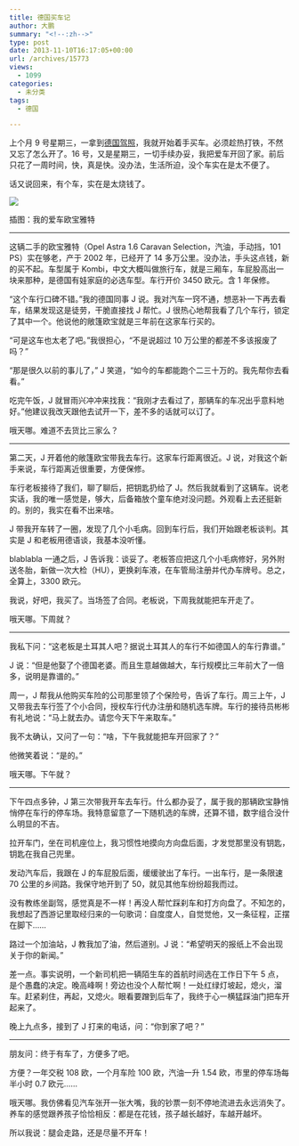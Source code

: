 ```yaml
---
title: 德国买车记
author: 大鹏
summary: "<!--:zh-->"
type: post
date: 2013-11-10T16:17:05+00:00
url: /archives/15773
views:
  - 1099
categories:
  - 未分类
tags:
  - 德国

---
```

<!--:zh-->

上个月 9 号星期三，一拿到[德国驾照][1]，我就开始着手买车。必须趁热打铁，不然又忘了怎么开了。16 号，又是星期三，一切手续办妥，我把爱车开回了家。前后只花了一周时间，快，真是快。没办法，生活所迫，没个车实在是太不便了。

话又说回来，有个车，实在是太烧钱了。

![][2]

插图：我的爱车欧宝雅特

<!--:-->

<!--more-->

<!--:zh-->

* * *

这辆二手的欧宝雅特（Opel Astra 1.6 Caravan Selection，汽油，手动挡，101 PS）实在够老，产于 2002 年，已经开了 14 多万公里。没办法，手头这点钱，新的买不起。车型属于 Kombi，中文大概叫做旅行车，就是三厢车，车屁股高出一块来那种，是德国有娃家庭的必选车型。车行开价 3450 欧元。含 1 年保修。

“这个车行口碑不错。”我的德国同事 J 说。我对汽车一窍不通，想恶补一下再去看车，结果发现这是徒劳，干脆直接找 J 帮忙。J 很热心地帮我看了几个车行，锁定了其中一个。他说他的敞篷欧宝就是三年前在这家车行买的。

“可是这车也太老了吧。”我很担心，“不是说超过 10 万公里的都差不多该报废了吗？”

“那是很久以前的事儿了，” J 笑道，“如今的车都能跑个二三十万的。我先帮你去看看。”

吃完午饭，J 就冒雨兴冲冲来找我：“我刚才去看过了，那辆车的车况出乎意料地好。”他建议我改天跟他去试开一下，差不多的话就可以订了。

哦天哪。难道不去货比三家么？

* * *

第二天，J 开着他的敞篷欧宝带我去车行。这家车行距离很近。J 说，对我这个新手来说，车行距离近很重要，方便保修。

车行老板接待了我们，聊了聊后，把钥匙扔给了 J。然后我就看到了这辆车。说老实话，我的唯一感觉是，够大，后备箱放个童车绝对没问题。外观看上去还挺新的。别的，我实在看不出来啥。

J 带我开车转了一圈，发现了几个小毛病。回到车行后，我们开始跟老板谈判。其实是 J 和老板用德语谈，我基本没听懂。

blablabla 一通之后，J 告诉我：谈妥了。老板答应把这几个小毛病修好，另外附送冬胎，新做一次大检（HU），更换刹车液，在车管局注册并代办车牌号。总之，全算上，3300 欧元。

我说，好吧，我买了。当场签了合同。老板说，下周我就能把车开走了。

哦天哪。下周就？

* * *

我私下问：“这老板是土耳其人吧？据说土耳其人的车行不如德国人的车行靠谱。”

J 说：“但是他娶了个德国老婆。而且生意越做越大，车行规模比三年前大了一倍多，说明是靠谱的。”

周一，J 帮我从他购买车险的公司那里领了个保险号，告诉了车行。周三上午，J 又带我去车行签了个小合同，授权车行代办注册和随机选车牌。车行的接待员彬彬有礼地说：“马上就去办。请您今天下午来取车。”

我不太确认，又问了一句：“啥，下午我就能把车开回家了？”

他微笑着说：“是的。”

哦天哪。下午就？

* * *

下午四点多钟，J 第三次带我开车去车行。什么都办妥了，属于我的那辆欧宝静悄悄停在车行的停车场。我特意留意了一下随机选的车牌，还算不错，数字组合没什么明显的不吉。

拉开车门，坐在司机座位上，我习惯性地摸向方向盘后面，才发觉那里没有钥匙，钥匙在我自己兜里。

发动汽车后，我跟在 J 的车屁股后面，缓缓驶出了车行。一出车行，是一条限速 70 公里的乡间路。我保守地开到了 50，就见其他车纷纷超我而过。

没有教练坐副驾，感觉真是不一样！再没人帮忙踩刹车和打方向盘了。不知怎的，我想起了西游记里取经归来的一句歌词：自度度人，自觉觉他，又一条征程，正摆在脚下……

路过一个加油站，J 教我加了油，然后道别。J 说：“希望明天的报纸上不会出现关于你的新闻。”

差一点。事实说明，一个新司机把一辆陌生车的首航时间选在工作日下午 5 点，是个愚蠢的决定。晚高峰啊！旁边也没个人帮忙啊！一处红绿灯坡起，熄火，溜车。赶紧刹住，再起，又熄火。眼看要蹭到后车了，我终于心一横猛踩油门把车开起来了。

晚上九点多，接到了 J 打来的电话，问：“你到家了吧？”

* * *

朋友问：终于有车了，方便多了吧。

方便？一年交税 108 欧，一个月车险 100 欧，汽油一升 1.54 欧，市里的停车场每半小时 0.7 欧元……

哦天哪。我仿佛看见汽车张开一张大嘴，我的钞票一刻不停地流进去永远消失了。养车的感觉跟养孩子恰恰相反：都是在花钱，孩子越长越好，车越开越坏。

所以我说：腿会走路，还是尽量不开车！

<!--:-->

 [1]: http://pzhao.org/2013-10-10-%e5%9c%a8%e5%be%b7%e5%9b%bd%e8%80%83%e9%a9%be%e7%85%a7%ef%bc%88%e4%b8%8b%ef%bc%89/
 [2]: https://qg5vba.dm2301.livefilestore.com/y2pphjMozKTdhj2ZZd9iwHhqSRfNojLEOLL64VRIYXsxAvE-k-TvbCQKdYaDiSypigPrHAWmtemidimJ_JkEUFDtZ4kgAmixyKFT8kLuyB5cdo/2013-11-09_opel.jpg
